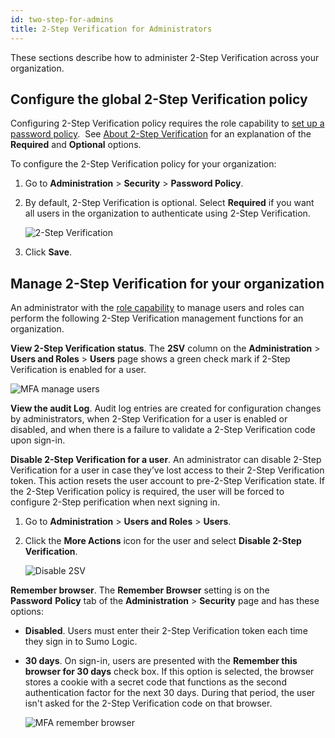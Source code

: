 ```yaml
---
id: two-step-for-admins
title: 2-Step Verification for Administrators
---
```


These sections describe how to administer 2-Step Verification across your organization. 

## Configure the global 2-Step Verification policy

Configuring 2-Step Verification policy requires the role capability to [set up a password policy](set-password-policy.md).  See [About 2-Step Verification](about-2-step-verification.md) for an explanation of the **Required** and **Optional** options.

To configure the 2-Step Verification policy for your organization:

1. Go to **Administration** \> **Security** \> **Password Policy**.
1. By default, 2-Step Verification is optional. Select **Required** if you want all users in the organization to authenticate using 2-Step Verification.

    ![2-Step Verification](/img/security/password-policy1.png)

1. Click **Save**.

## Manage 2-Step Verification for your organization

An administrator with the [role capability](../users-roles/roles/role-capabilities.md) to manage users and roles can perform the following 2-Step Verification management functions for an organization.

**View 2-Step Verification status**. The **2SV** column on the **Administration** \> **Users and Roles** \> **Users** page shows a green check mark if 2-Step Verification is enabled for a user.

![MFA manage users](/img/security/2sv.png)

**View the audit Log**. Audit log entries are created for configuration changes by administrators, when 2-Step Verification for a user is enabled or disabled, and when there is a failure to validate a 2-Step Verification code upon sign-in.

**Disable 2-Step Verification for a user**. An administrator can disable 2-Step Verification for a user in case they’ve lost access to their 2-Step Verification token. This action resets the user account to pre-2-Step Verification state. If the 2-Step Verification policy is required, the user will be forced to configure 2-Step  perification when next signing in. 

1. Go to **Administration** \> **Users and Roles** \> **Users**.
1. Click the **More Actions** icon for the user and select **Disable 2-Step Verification**.

    ![Disable 2SV](/img/security/user-more-actions.png)

**Remember browser**. The **Remember Browser** setting is on the **Password** **Policy** tab of the **Administration** \> **Security** page and has these options:

* **Disabled**. Users must enter their 2-Step Verification token each time they sign in to Sumo Logic.
* **30 days**. On sign-in, users are presented with the **Remember this browser for 30 days** check box. If this option is selected, the browser stores a cookie with a secret code that functions as the second authentication factor for the next 30 days. During that period, the user isn't asked for the 2-Step Verification code on that browser.

    ![MFA remember browser](/img/security/mfa-remember-browser.png)
